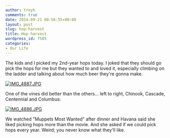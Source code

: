 ```yaml
---
author: troyh
comments: true
date: 2014-09-21 00:56:55+00:00
layout: post
slug: hop-harvest
title: Hop harvest
wordpress_id: 7585
categories:
- Our Life
---
```


The kids and I picked my 2nd-year hops today. I joked that they should go pick the hops for me but they wanted to and loved it, especially climbing on the ladder and talking about how much beer they're gonna make. 

[![IMG_4887.JPG](https://troyandgay.files.wordpress.com/2014/09/img_4887.jpg)](https://troyandgay.files.wordpress.com/2014/09/img_4887.jpg)

One of the vines did better than the others… left to right, Chinook, Cascade, Centennial and Columbus:

[![IMG_4886.JPG](https://troyandgay.files.wordpress.com/2014/09/img_4886.jpg)](https://troyandgay.files.wordpress.com/2014/09/img_4886.jpg)  
  


We watched "Muppets Most Wanted" after dinner and Havana said she liked picking hops more than the movie. And she asked if we could pick hops every year. Weird; you never know what they'll like.
